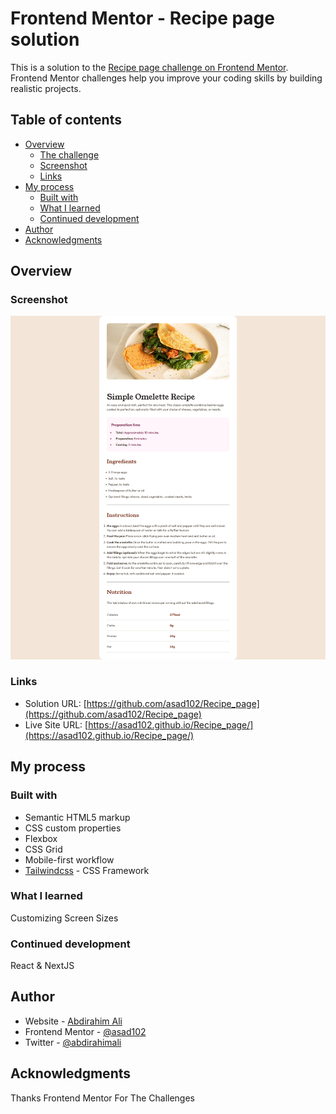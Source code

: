# Frontend Mentor - Recipe page solution

This is a solution to the [Recipe page challenge on Frontend Mentor](https://www.frontendmentor.io/challenges/recipe-page-KiTsR8QQKm). Frontend Mentor challenges help you improve your coding skills by building realistic projects. 

## Table of contents

- [Overview](#overview)
  - [The challenge](#the-challenge)
  - [Screenshot](#screenshot)
  - [Links](#links)
- [My process](#my-process)
  - [Built with](#built-with)
  - [What I learned](#what-i-learned)
  - [Continued development](#continued-development)
- [Author](#author)
- [Acknowledgments](#acknowledgments)


## Overview

### Screenshot

![./assets/images/Screenshot.png](./assets/images/Screenshot.png)

### Links

- Solution URL: [https://github.com/asad102/Recipe_page](https://github.com/asad102/Recipe_page)
- Live Site URL: [https://asad102.github.io/Recipe_page/](https://asad102.github.io/Recipe_page/)
## My process

### Built with

- Semantic HTML5 markup
- CSS custom properties
- Flexbox
- CSS Grid
- Mobile-first workflow
-  [Tailwindcss](https://tailwindcss.com/) - CSS Framework



### What I learned

Customizing Screen Sizes


### Continued development

React & NextJS

## Author

- Website - [Abdirahim Ali](https://www.abdirahimali.com)
- Frontend Mentor - [@asad102](https://www.frontendmentor.io/profile/asad102)
- Twitter - [@abdirahimali](https://x.com/abdirahimali)

## Acknowledgments
Thanks Frontend Mentor For The Challenges
